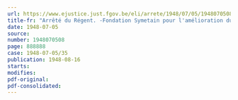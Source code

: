```yaml
---
url: https://www.ejustice.just.fgov.be/eli/arrete/1948/07/05/1948070508/justel
title-fr: "Arrêté du Régent. -Fondation Symetain pour l'amélioration du bien-être des Indigènes"
date: 1948-07-05
source:
number: 1948070508
page: 888888
case: 1948-07-05/35
publication: 1948-08-16
starts:
modifies:
pdf-original:
pdf-consolidated:
---
```


